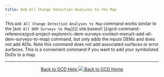 ```yaml
---
title: Add All Change Detection Analyses to the Map
---
```


This `Add All Change Detection Analyses to Map` command works similar to the [`Add All DEM Surveys to Map`]({{ site.baseurl }}/gcd-command-reference/gcd-project-explorer/c-dem-surveys-context-menu/ii-add-all-dem-surveys-to-map) command, but only adds the inputs DEMs and does not add AOIs. Note this command does not add associated surfaces or error surfaces. This is a convenient command if you want to add your symbolized DoDs to a map. 

------
<div align="center">
	<a class="hollow button" href="{{ site.baseurl }}/Help"><i class="fa fa-chevron-circle-left"></i>  Back to GCD Help </a>  
	<a class="hollow button" href="{{ site.baseurl }}/"><img src="{{ site.baseurl}}/assets/images/icons/GCDAddIn.png">  Back to GCD Home </a>  
</div>